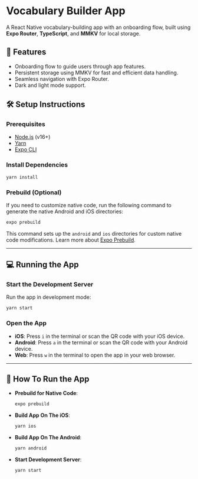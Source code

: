 # Vocabulary Builder App

A React Native vocabulary-building app with an onboarding flow, built using **Expo Router**, **TypeScript**, and **MMKV** for local storage.

## 🚀 Features

- Onboarding flow to guide users through app features.
- Persistent storage using MMKV for fast and efficient data handling.
- Seamless navigation with Expo Router.
- Dark and light mode support.

## 🛠️ Setup Instructions

### Prerequisites
- [Node.js](https://nodejs.org/) (v16+)
- [Yarn](https://yarnpkg.com/)
- [Expo CLI](https://docs.expo.dev/get-started/installation/)


### Install Dependencies
```bash
yarn install
```

### Prebuild (Optional)
If you need to customize native code, run the following command to generate the native Android and iOS directories:
```bash
expo prebuild
```

This command sets up the `android` and `ios` directories for custom native code modifications. Learn more about [Expo Prebuild](https://docs.expo.dev/workflow/customizing/).

---

## 💻 Running the App

### Start the Development Server
Run the app in development mode:
```bash
yarn start
```

### Open the App
- **iOS**: Press `i` in the terminal or scan the QR code with your iOS device.
- **Android**: Press `a` in the terminal or scan the QR code with your Android device.
- **Web**: Press `w` in the terminal to open the app in your web browser.

---

## 📜 How To Run the App

- **Prebuild for Native Code**:
  ```bash
  expo prebuild
  ```
  
- **Build App On The iOS**:
  ```bash
  yarn ios
  ```
- **Build App On The Android**:
  ```bash
  yarn android
  ```
- **Start Development Server**:
  ```bash
  yarn start
  ```
